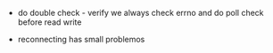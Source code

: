 - do double check - verify we always check errno and do poll check before read write

- reconnecting has small problemos
